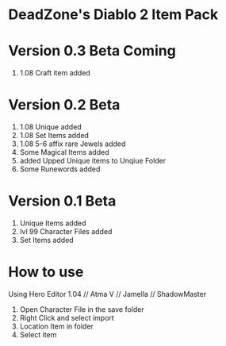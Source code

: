 # DeadZone's Diablo 2 Item Pack
# Version 0.3 Beta Coming
1. 1.08 Craft item added

# Version 0.2 Beta
1. 1.08 Unique added
2. 1.08 Set Items added
3. 1.08 5-6 affix rare Jewels added
4. Some Magical Items added
5. added Upped Unique items to Unqiue Folder
6. Some Runewords added

# Version 0.1 Beta
1. Unique Items added
2. lvl 99 Character Files added
3. Set Items added

# How to use
Using Hero Editor 1.04 // Atma V // Jamella // ShadowMaster
1. Open Character File in the save folder
2. Right Click and select import
3. Location Item in folder
4. Select item

